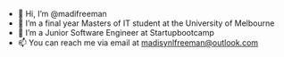- 👋 Hi, I’m @madifreeman
- 👀 I’m a final year Masters of IT student at the University of Melbourne
- 🌱 I’m a Junior Software Engineer at Startupbootcamp 
- 📫 You can reach me via email at madisynlfreeman@outlook.com

<!---
madifreeman/madifreeman is a ✨ special ✨ repository because its `README.md` (this file) appears on your GitHub profile.
You can click the Preview link to take a look at your changes.
--->
